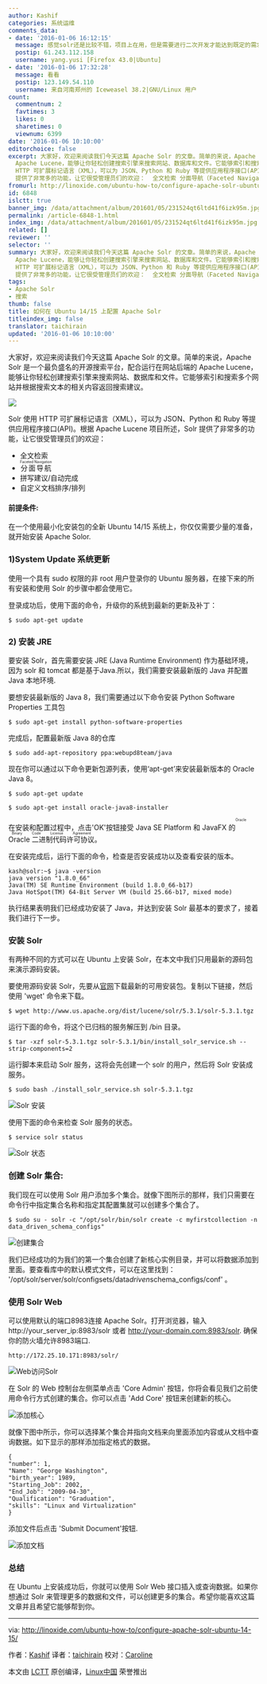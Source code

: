 ```yaml
---
author: Kashif
categories: 系统运维
comments_data:
- date: '2016-01-06 16:12:15'
  message: 感觉solr还是比较不错，项目上在用，但是需要进行二次开发才能达到既定的需求。
  postip: 61.243.112.158
  username: yang.yusi [Firefox 43.0|Ubuntu]
- date: '2016-01-06 17:32:28'
  message: 看看
  postip: 123.149.54.110
  username: 来自河南郑州的 Iceweasel 38.2|GNU/Linux 用户
count:
  commentnum: 2
  favtimes: 3
  likes: 0
  sharetimes: 0
  viewnum: 6399
date: '2016-01-06 10:10:00'
editorchoice: false
excerpt: 大家好，欢迎来阅读我们今天这篇 Apache Solr 的文章。简单的来说，Apache Solr 是一个最负盛名的开源搜索平台，配合运行在网站后端的
  Apache Lucene，能够让你轻松创建搜索引擎来搜索网站、数据库和文件。它能够索引和搜索多个网站并根据搜索文本的相关内容返回搜索建议。  Solr 使用
  HTTP 可扩展标记语言（XML），可以为 JSON、Python 和 Ruby 等提供应用程序接口(API)。根据 Apache Lucene 项目所述，Solr
  提供了非常多的功能，让它很受管理员们的欢迎：  全文检索 分面导航（Faceted Navigation） 拼写建议/自动完成 自定义文档排序/
fromurl: http://linoxide.com/ubuntu-how-to/configure-apache-solr-ubuntu-14-15/
id: 6848
islctt: true
banner_img: /data/attachment/album/201601/05/231524qt6ltd41f6izk95m.jpg
permalink: /article-6848-1.html
index_img: /data/attachment/album/201601/05/231524qt6ltd41f6izk95m.jpg.thumb.jpg
related: []
reviewer: ''
selector: ''
summary: 大家好，欢迎来阅读我们今天这篇 Apache Solr 的文章。简单的来说，Apache Solr 是一个最负盛名的开源搜索平台，配合运行在网站后端的
  Apache Lucene，能够让你轻松创建搜索引擎来搜索网站、数据库和文件。它能够索引和搜索多个网站并根据搜索文本的相关内容返回搜索建议。  Solr 使用
  HTTP 可扩展标记语言（XML），可以为 JSON、Python 和 Ruby 等提供应用程序接口(API)。根据 Apache Lucene 项目所述，Solr
  提供了非常多的功能，让它很受管理员们的欢迎：  全文检索 分面导航（Faceted Navigation） 拼写建议/自动完成 自定义文档排序/
tags:
- Apache Solr
- 搜索
thumb: false
title: 如何在 Ubuntu 14/15 上配置 Apache Solr
titleindex_img: false
translator: taichirain
updated: '2016-01-06 10:10:00'
---
```


大家好，欢迎来阅读我们今天这篇 Apache Solr 的文章。简单的来说，Apache Solr 是一个最负盛名的开源搜索平台，配合运行在网站后端的 Apache Lucene，能够让你轻松创建搜索引擎来搜索网站、数据库和文件。它能够索引和搜索多个网站并根据搜索文本的相关内容返回搜索建议。


![](/data/attachment/album/201601/05/231524qt6ltd41f6izk95m.jpg)


Solr 使用 HTTP 可扩展标记语言（XML），可以为 JSON、Python 和 Ruby 等提供应用程序接口(API)。根据 Apache Lucene 项目所述，Solr 提供了非常多的功能，让它很受管理员们的欢迎：


* 全文检索
* <ruby> 分面导航 <rp>  （ </rp> <rt>  Faceted Navigation </rt> <rp>  ） </rp></ruby>
* 拼写建议/自动完成
* 自定义文档排序/排列


#### 前提条件:


在一个使用最小化安装包的全新 Ubuntu 14/15 系统上，你仅仅需要少量的准备，就开始安装 Apache Solor.


### 1)System Update 系统更新


使用一个具有 sudo 权限的非 root 用户登录你的 Ubuntu 服务器，在接下来的所有安装和使用 Solr 的步骤中都会使用它。


登录成功后，使用下面的命令，升级你的系统到最新的更新及补丁：



```
$ sudo apt-get update

```

### 2) 安装 JRE


要安装 Solr，首先需要安装 JRE (Java Runtime Environment) 作为基础环境，因为 solr 和 tomcat 都是基于Java.所以，我们需要安装最新版的 Java 并配置 Java 本地环境.


要想安装最新版的 Java 8，我们需要通过以下命令安装 Python Software Properties 工具包



```
$ sudo apt-get install python-software-properties

```

完成后，配置最新版 Java 8的仓库



```
$ sudo add-apt-repository ppa:webupd8team/java

```

现在你可以通过以下命令更新包源列表，使用‘apt-get’来安装最新版本的 Oracle Java 8。



```
$ sudo apt-get update

$ sudo apt-get install oracle-java8-installer

```

在安装和配置过程中，点击'OK'按钮接受 Java SE Platform 和 JavaFX 的<ruby> Oracle 二进制代码许可协议 <rp>  （ </rp> <rt>  Oracle Binary Code License Agreement </rt> <rp>  ） </rp></ruby>。


在安装完成后，运行下面的命令，检查是否安装成功以及查看安装的版本。



```
kash@solr:~$ java -version
java version "1.8.0_66"
Java(TM) SE Runtime Environment (build 1.8.0_66-b17)
Java HotSpot(TM) 64-Bit Server VM (build 25.66-b17, mixed mode)

```

执行结果表明我们已经成功安装了 Java，并达到安装 Solr 最基本的要求了，接着我们进行下一步。


### 安装 Solr


有两种不同的方式可以在 Ubuntu 上安装 Solr，在本文中我们只用最新的源码包来演示源码安装。


要使用源码安装 Solr，先要从[官网](http://lucene.apache.org/solr/)下载最新的可用安装包。复制以下链接，然后使用 'wget' 命令来下载。



```
$ wget http://www.us.apache.org/dist/lucene/solr/5.3.1/solr-5.3.1.tgz

```

运行下面的命令，将这个已归档的服务解压到 /bin 目录。



```
$ tar -xzf solr-5.3.1.tgz solr-5.3.1/bin/install_solr_service.sh --strip-components=2

```

运行脚本来启动 Solr 服务，这将会先创建一个 solr 的用户，然后将 Solr 安装成服务。



```
$ sudo bash ./install_solr_service.sh solr-5.3.1.tgz

```

![Solr 安装](/data/attachment/album/201601/05/231540ipv4nnajfpjpzt94.png)


使用下面的命令来检查 Solr 服务的状态。



```
$ service solr status

```

![Solr 状态](/data/attachment/album/201601/05/231540kr18ctd8spchphp1.png)


### 创建 Solr 集合:


我们现在可以使用 Solr 用户添加多个集合。就像下图所示的那样，我们只需要在命令行中指定集合名称和指定其配置集就可以创建多个集合了。



```
$ sudo su - solr -c "/opt/solr/bin/solr create -c myfirstcollection -n data_driven_schema_configs"

```

![创建集合](/data/attachment/album/201601/05/231541b3l53xl6g6ggs969.png)


我们已经成功的为我们的第一个集合创建了新核心实例目录，并可以将数据添加到里面。要查看库中的默认模式文件，可以在这里找到： '/opt/solr/server/solr/configsets/data*driven*schema\_configs/conf' 。


### 使用 Solr Web


可以使用默认的端口8983连接 Apache Solr。打开浏览器，输入 http://your\_server\_ip:8983/solr 或者 http://your-domain.com:8983/solr. 确保你的防火墙允许8983端口.



```
http://172.25.10.171:8983/solr/

```

![Web访问Solr](/data/attachment/album/201601/05/231542r604g8l4930i6i09.png)


在 Solr 的 Web 控制台左侧菜单点击 'Core Admin' 按钮，你将会看见我们之前使用命令行方式创建的集合。你可以点击 'Add Core' 按钮来创建新的核心。


![添加核心](/data/attachment/album/201601/05/231542n4wk6ttekfve5z6t.png)


就像下图中所示，你可以选择某个集合并指向文档来向里面添加内容或从文档中查询数据。如下显示的那样添加指定格式的数据。



```
{
"number": 1,
"Name": "George Washington",
"birth_year": 1989,
"Starting_Job": 2002,
"End_Job": "2009-04-30",
"Qualification": "Graduation",
"skills": "Linux and Virtualization"
}

```

添加文件后点击 'Submit Document'按钮.


![添加文档](/data/attachment/album/201601/05/231543ujq7qkzlaqztjlqt.png)


### 总结


在 Ubuntu 上安装成功后，你就可以使用 Solr Web 接口插入或查询数据。如果你想通过 Solr 来管理更多的数据和文件，可以创建更多的集合。希望你能喜欢这篇文章并且希望它能够帮到你。




---


via: <http://linoxide.com/ubuntu-how-to/configure-apache-solr-ubuntu-14-15/>


作者：[Kashif](http://linoxide.com/author/kashifs/) 译者：[taichirain](https://github.com/taichirain) 校对：[Caroline](https://github.com/carolinewuyan)


本文由 [LCTT](https://github.com/LCTT/TranslateProject) 原创编译，[Linux中国](https://linux.cn/) 荣誉推出